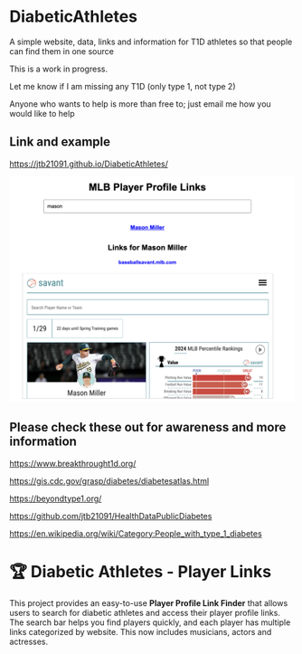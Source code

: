 # DiabeticAthletes
A simple website, data, links and information for T1D athletes so that people can find them in one source

This is a work in progress.

Let me know if I am missing any T1D (only type 1, not type 2)

Anyone who wants to help is more than free to; just email me how you would like to help

## Link and example

https://jtb21091.github.io/DiabeticAthletes/

![alt text](image.png)

## Please check these out for awareness and more information

https://www.breakthrought1d.org/

https://gis.cdc.gov/grasp/diabetes/diabetesatlas.html

https://beyondtype1.org/

https://github.com/jtb21091/HealthDataPublicDiabetes

https://en.wikipedia.org/wiki/Category:People_with_type_1_diabetes

# 🏆 Diabetic Athletes - Player Links

This project provides an easy-to-use **Player Profile Link Finder** that allows users to search for diabetic athletes and access their player profile links. The search bar helps you find players quickly, and each player has multiple links categorized by website. This now includes musicians, actors and actresses.
